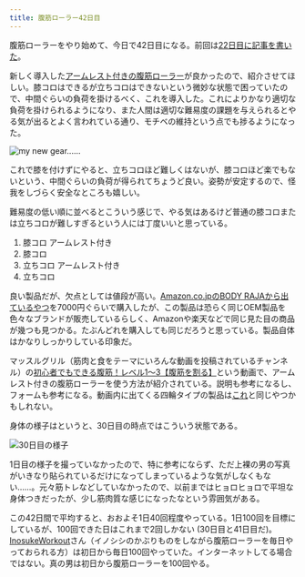 ```yaml
---
title: 腹筋ローラー42日目
---
```

腹筋ローラーをやり始めて、今日で42日目になる。前回は[22日目に記事を書いた](https://r7kamura.com/articles/2022-06-10-abroller)。

新しく導入した[アームレスト付きの腹筋ローラー](https://www.amazon.co.jp/dp/B091DVYKXJ)が良かったので、紹介させてほしい。膝コロはできるが立ちコロはできないという微妙な状態で困っていたので、中間ぐらいの負荷を掛けるべく、これを導入した。これによりかなり適切な負荷を掛けられるようになり、また人間は適切な難易度の課題を与えられるとやる気が出るとよく言われている通り、モチベの維持という点でも捗るようになった。

![](https://lh3.googleusercontent.com/docs/ADP-6oFMHPc3mkG20ENVsoFhRtg-PQAzIXYYSMtfgh6feM27Qcxkcbz1uF4d-mRZBzI85B64lnNrrAB8Tw13XrujcRgkbEYI_sGlcrQU6gMkVev_JvXwGpizPA3_Mp9B9gGaHGn6k69iHPkcr-aqxELiBn7B2cvAZvyIxBCSwydumxVjC_IOUJjF-NG1rR8AGXVLXKXTncENh4lE61EHtMhmm9KkrPCGNi0JZEz2U5zvbCuWfRtnjR29WgzvIIuoOVTIly2ohHaIl_k2lY-uBKs5lkoHCU6m5p_4SB270KA1BQ7DfN0z3Ka4lecQlbr4pI5JE1m6u6QTgkp51IDCNRnBXr2Mtn-18G98X3uGTFTuqo096U-IHpwQKKK734carDiqp_RS9zDPASbgIfU1hBnqvDCc6W-sGAKifrXO69pDAW2HT0wdWAmmzLfDqavNTAqMgAYvx-0dv97owf2PCTG5S5TcePXHPekRxozST1qSkcan5fhCy9ua1yrCfPdmc7E5P0Mc0dNNjCh2kZYpykC3o2ISOi8oYKOQWw9tR8TPi4MWn05_ShHw8O0dO9CEB57G-qgBcVqUF-JhXRA9vH0S5St8cYt_kT0zxN7eRXHf83xD4iJUGP9uEyzNflf_mEHHNlvRkzan2ANAzNakI-JDmQEkX-ndrm4zwHvb9erhJrRuVHW14u2JpEqSC1hQ74X3JwBEErIdY-NZlGjsxbTvgoErL_aPMuix-qdVOxmtXef39bYHmXCYuifEhmWkzqQwLjt1JPzsS3FAhAYnMbEiuBTOaFs-2wzOftE4XSxccY7qBSBtWrxn-qRRqrBOF7TVT1UJNFmIh-0ulsv2oE5MDoPq4V_R5FZwoOtdaT05AY2m0VJfvbXgfMGxZyqNple7rgEePnP1QFMX-cMRplj4vqaPz2A1O7YEzzNE6S-nNcEnSG6cFQD4nMDKh56PQKC8-oEO0ib7Bzp05MaNR2YuXEs8gVhkeLQaY6SrFaE1iuU5seIFKn8bXcDZgq-7tJK2_DcyX5tBwBXbont-WFTc_b9jM_B-YLaWGuqc0g1PAhNl2nFFPUnh083szkBexFkTJ0Y7wS_2uCxq8muwZOwhHH-49nSA7b3qHbzE-_l-G3lcuQ0dCG43YsfTJT8BXNr9ldN9-kLO-OB8cYSOFt-HuNG5OWRT0EsIfeQ4EIzG2tTJO8ezrV7H06CuqFuEQpjknpEzd7fUjyAgFSUfP4Kx5DkmkNlrvxBhhg0h1nj0sXpZPQon2Q "my new gear......")

これで膝を付けずにやると、立ちコロほど難しくはないが、膝コロほど楽でもないという、中間ぐらいの負荷が得られてちょうど良い。姿勢が安定するので、怪我をしづらく安全なところも嬉しい。

難易度の低い順に並べるとこういう感じで、やる気はあるけど普通の膝コロまたは立ちコロが難しすぎるという人には丁度いいと思っている。

1.  膝コロ アームレスト付き
2.  膝コロ
3.  立ちコロ アームレスト付き
4.  立ちコロ

良い製品だが、欠点としては値段が高い。[Amazon.co.jpのBODY RAJAから出ているやつ](https://www.amazon.co.jp/dp/B091DVYKXJ)を7000円ぐらいで購入したが、この製品は恐らく同じOEM製品を色々なブランドが販売しているらしく、Amazonや楽天などで同じ見た目の商品が幾つも見つかる。たぶんどれを購入しても同じだろうと思っている。製品自体はかなりしっかりしている印象だ。

マッスルグリル（筋肉と食をテーマにいろんな動画を投稿されているチャンネル）の[初心者でもできる腹筋！レベル1〜3【腹筋を割る】](https://www.youtube.com/watch?v=5Ie0jGMgzto&list=PLJWXeNPGozjtVGumqcAacWnJxX7YsNo4e&index=5&t=240s)という動画で、アームレスト付きの腹筋ローラーを使う方法が紹介されている。説明も参考になるし、フォームも参考になる。動画内に出てくる四輪タイプの製品は[これ](https://www.amazon.co.jp/dp/B09HKXMRL8)と同じやつかもしれない。

身体の様子はというと、30日目の時点ではこういう状態である。

![](https://lh3.googleusercontent.com/docs/ADP-6oHizXTbUZ6IVQ8MHm1Ve4UczKCIF5RCcV_7m3vducqspHGjL2sQcodcbAVgwHNu-aApKdRSlYefubh78Wr3ggooHpnXPIw1r78rFeJLywgNu7r23X4uAqfZXD_1HWo3YdjVA7pxtmXtRAEg9hq_EKczwOGk3_ZaZqrCuq7AH0dhU1P3hFT2wkrHnTLlt7j619ajzNnT3yJqd-gFfGfLu5UEBfUo8tqVavivdOGJxKrjZu8cQ2xqnfPZWgK6jFZiIU1Nzg1V8L55A1C78l2KtNuRR2HR71ttH230ZmZRYBAYFOjGN5vu7ZKxyc9QbGvbwcCuUbXwmOMR40HKU8HSxHjZkWDakhNT6qjcy3E_vdvsAtDtCLqBygBcLuBCTqhggLl49H7dlTJAf6YDiKrAoIJ-YI0xBMY23NALlBq2FKMV8dypo1RmcuHxujifbJhv8XXu-g_FQj3TL-XLIHpWhUvCe7I5hUnw9ISxPslAJMh5uXL4NCrqpbAsUO6HJufZr3szHHOQbGC59suJ96MGo1eaFD7YkCoBp6T7HsY6TahmFNd10COqyJnHiV0jbIPlHv-dal9zfq6BetfBrwV-QIG2Rwjek-PohrS0SNC4CG6ErNZ_ptdQLbvgvcAfhcJW9mF4Ch88kkRZ8AwL2z-39E0vjnctFq5bF7fNCR4eSBK_ysALhFltuPZX6NYYZPvmH8DPctp_XAOrboYLNKkERe5nh4ZWwNmugnYbzzBqsRT2Vc3ztg6a0lCU9BKe2FDfu8nmGwk8_VjyHCn2IzUE_7s8OfXaWKwnbxl2FkBPUiITUKzKO6o6vbjfmArzAtDWQKaj_7cQNjWj_b80N4aHXIyKnpekO_dE_DU7Y05Fd8n8uK-fU5x15PEIoBkoD7NRblUY4UlCHsiaC-uo8Yc_Z3bll1ZHO1jbi-vcHCq3cvpdk6CXXQtW3qS-_6_tv__iEb8cuDPZ-v3oQC9uNSEOwhzpxRSFvrqfPEYNjCLJuvb69AJQugZdu1UaozKKs9KdJ6WJVb8PD-AyXoEGhpzyG73DUqv39gGwrFKURzoICv0rwMFbjC0W_EC8hk1kagn_K6kCvJ6Z-hl2-1V-2Nh7hg6dUaKUUUDtxsQIt3S_GvEzFK-aEbEdyjhOKXhooz494WSmJIxbR7Xx4FP1ilthvCK-TifsAINpZtluCDcmHXKO93dTBen3bE4XcfLk7PeqRbipIb-qpeLKAHewGw8QXjJLp7mBdI-w0WD8yJ9lC-cWQGFz8A "30日目の様子")

1日目の様子を撮っていなかったので、特に参考にならず、ただ上裸の男の写真がいきなり貼られているだけになってしまっているような気がしなくもない……。元々筋トレなどしていなかったので、以前まではヒョロヒョロで平坦な身体つきだったが、少し筋肉質な感じになったなという雰囲気がある。

この42日間で平均すると、おおよそ1日40回程度やっている。1日100回を目標にしているが、100回できた日はこれまで2回しかない (30日目と41日目だ)。[InosukeWorkout](https://twitter.com/InosukeWorkout)さん（イノシシのかぶりものをしながら腹筋ローラーを毎日やっておられる方）は初日から毎日100回やっていた。インターネットしてる場合ではない。真の男は初日から腹筋ローラーを100回やる。
